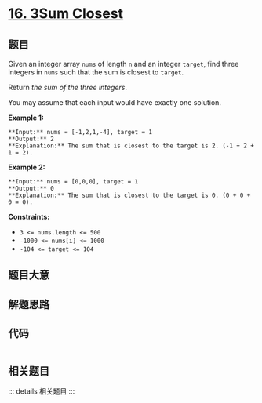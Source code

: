 # [16. 3Sum Closest](https://leetcode.com/problems/3sum-closest)

## 题目

Given an integer array `nums` of length `n` and an integer `target`, find
three integers in `nums` such that the sum is closest to `target`.

Return _the sum of the three integers_.

You may assume that each input would have exactly one solution.



**Example 1:**

    
    
    **Input:** nums = [-1,2,1,-4], target = 1
    **Output:** 2
    **Explanation:** The sum that is closest to the target is 2. (-1 + 2 + 1 = 2).
    

**Example 2:**

    
    
    **Input:** nums = [0,0,0], target = 1
    **Output:** 0
    **Explanation:** The sum that is closest to the target is 0. (0 + 0 + 0 = 0).
    



**Constraints:**

  * `3 <= nums.length <= 500`
  * `-1000 <= nums[i] <= 1000`
  * `-104 <= target <= 104`


## 题目大意

## 解题思路

## 代码

```javascript

```

## 相关题目

::: details 相关题目
:::
